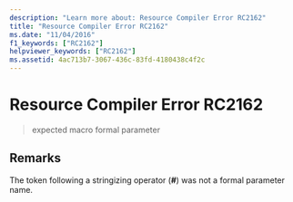 ```yaml
---
description: "Learn more about: Resource Compiler Error RC2162"
title: "Resource Compiler Error RC2162"
ms.date: "11/04/2016"
f1_keywords: ["RC2162"]
helpviewer_keywords: ["RC2162"]
ms.assetid: 4ac713b7-3067-436c-83fd-4180438c4f2c
---
```

# Resource Compiler Error RC2162

> expected macro formal parameter

## Remarks

The token following a stringizing operator (**#**) was not a formal parameter name.
